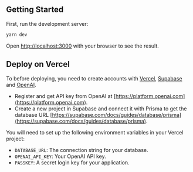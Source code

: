 ## Getting Started

First, run the development server:

```bash
yarn dev
```

Open [http://localhost:3000](http://localhost:3000) with your browser to see the result.

## Deploy on Vercel

To before deploying, you need to create accounts with [Vercel](https://vercel.com), [Supabase](https://supabase.com) and [OpenAI](https://openai.com).

- Register and get API key from OpenAI at [https://platform.openai.com](https://platform.openai.com).
- Create a new project in Supabase and connect it with Prisma to get the database URL [https://supabase.com/docs/guides/database/prisma](https://supabase.com/docs/guides/database/prisma).

You will need to set up the following environment variables in your Vercel project:

- `DATABASE_URL`: The connection string for your database.
- `OPENAI_API_KEY`: Your OpenAI API key.
- `PASSKEY`: A secret login key for your application.
